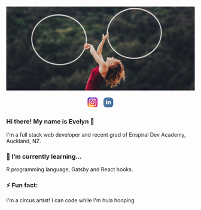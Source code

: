 [![Evelyn's Header](https://github.com/betty-bucket/betty-bucket/blob/main/BannerStyle.jpg)]()

<p align='center'>
    <a href="https://www.instagram.com/evelyncoulson/"><img height="30" src="https://github.com/betty-bucket/betty-bucket/blob/main/icon/instagram.jpg"></a>&nbsp;&nbsp;
    <a href="https://www.linkedin.com/in/evelyn-coulson-76787689/"><img height="30" src="https://github.com/betty-bucket/betty-bucket/blob/main/icon/linkedin.png"></a>
</p>

### Hi there! My name is Evelyn 👋

<p>I'm a full stack web developer and recent grad of Enspiral Dev Academy, Auckland, NZ. </p>

### 🌱 I’m currently learning...

<p> R programming language, Gatsby and React hooks.</p>

### ⚡ Fun fact:
<p> I'm a circus artist! I can code while I'm hula hooping </p>

<!--
**betty-bucket/betty-bucket** is a ✨ _special_ ✨ repository because its `README.md` (this file) appears on your GitHub profile.

Here are some ideas to get you started:

- 🔭 I’m currently working on ...
- 🌱 I’m currently learning ...
- 👯 I’m looking to collaborate on ...
- 🤔 I’m looking for help with ...
- 💬 Ask me about ...
- 📫 How to reach me: ...
- 😄 Pronouns: ...
- ⚡ Fun fact: ...
-->
